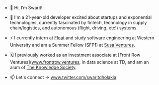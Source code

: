 - 👋 Hi, I’m Swarit!

- 👀 I'm a 21-year-old developer excited about startups and exponential technologies, currently fascinated by fintech, technology in supply chain/logistics, and autonomous (flight, driving, etc!) systems.

- ⚡️ I currently intern at [Float](www.floatcard.com) and study software engineering at Western University and am a Summer Fellow (SFP1) at [Susa Ventures](www.susaventures.com). 

- 🗓 I previously worked as an investment associate at [Front Row Ventures](www.frontrow.ventures, in data science at TD, and am an alum of [The Knowledge Society](https://tks.world/).

- 📫 Let's connect -> www.twitter.com/swaritdholakia 
